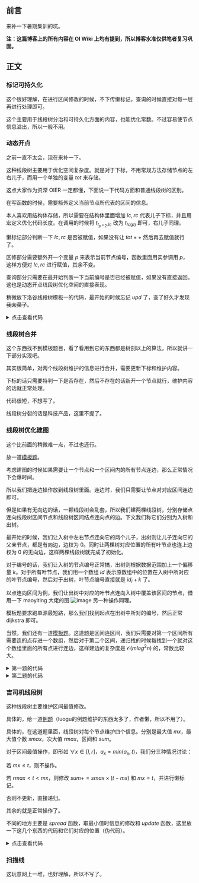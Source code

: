 ## 前言

来补一下暑期集训的坑。

**注：这篇博客上的所有内容在 OI Wiki 上均有提到，所以博客水准仅供笔者复习巩固。**

## 正文

### 标记可持久化

这个很好理解，在进行区间修改的时候，不下传懒标记，查询的时候直接对每一层再进行处理即可。

这个主要用于线段树分治和可持久化方面的内容，也能优化常数。不过容易使节点信息溢出，所以一般不用。

### 动态开点

之前一直不太会，现在来补一下。

这种线段树主要用于优化空间复杂度。就是对于下标，不用常规方法存储节点的左右儿子，而用一个单独的变量 $tot$ 来存储。

这点大家作为资深 OIER 一定都懂，下面说一下代码方面和普通线段树的区别。

在写函数的时候，需要额外定义当前节点所代表的区间的信息。

本人喜欢用结构体存储，所以需要在结构体里面增加 $lc,rc$ 代表儿子下标，并且用宏定义优化代码长度。在调用的时候将 $t_{t_{p*2}.lc}$ 改为 $t_{lc(p)}$ 即可，右儿子同理。

懒标记部分判断一下 $lc,rc$ 是否被赋值，如果没有让 $tot++$ 然后再去赋值就行了。

区修部分需要额外开一个变量 $p$ 来表示当前节点编号，函数里面用实参调用 $p$，这样方便对 $lc,rc$ 进行赋值，其余不变。

查询部分只需要在最开始判断一下当前编号是否已经被赋值，如果没有直接返回。这也是动态开点线段树优化空间的直接表现。

稍微放下洛谷线段树模板一的代码，最开始的时候忘记 $upd$ 了，查了好久才发现~~我太菜了~~。

<details>
<summary>点击查看代码</summary>

```cpp
#include<bits/stdc++.h>
#define int long long
const int maxn=1e6+10;
using namespace std;
inline int read()
{
	int w=1,s=0;char ch=getchar();
	while(!isdigit(ch)){if(ch=='-')w=-1;ch=getchar();}
	while(isdigit(ch)){s=s*10+(ch-'0');ch=getchar();}
	return w*s;
}
int n,Q,tot,st;
struct no
{
	int d,add;
	int lc,rc;
	#define lc(x) t[x].lc
	#define rc(x) t[x].rc
}t[maxn<<2];
void upd(int p)
{
	t[p].d=t[lc(p)].d+t[rc(p)].d;
}
void spread(int p,int tl,int tr)
{
	if(!t[p].add)return ;
	int mid=(tl+tr)>>1;
	if(!lc(p))t[p].lc=++tot;
	if(!rc(p))t[p].rc=++tot;
	t[lc(p)].d+=t[p].add*(mid-tl+1);
	t[rc(p)].d+=t[p].add*(tr-mid);
	t[lc(p)].add+=t[p].add;
	t[rc(p)].add+=t[p].add;
	t[p].add=0;
}
void add(int &p,int tl,int tr,int l,int r,int k)
{
	if(!p) p=++tot;
	if(tl>=l&&tr<=r)
	{
		t[p].d+=k*(tr-tl+1);
		t[p].add+=k;
		return ;
	}
	spread(p,tl,tr);
	int mid=(tl+tr)>>1;
	if(mid>=l)add(lc(p),tl,mid,l,r,k);
	if(mid<r)add(rc(p),mid+1,tr,l,r,k);
	upd(p);
}
int ask(int p,int tl,int tr,int l,int r)
{
	if(!p)return 0;
	if(tl>=l&&tr<=r)return t[p].d;
	spread(p,tl,tr);
	int mid=(tl+tr)>>1,ma=0;
	if(mid>=l)ma+=ask(lc(p),tl,mid,l,r);
	if(mid<r)ma+=ask(rc(p),mid+1,tr,l,r);
	return ma;
}
signed main()
{
	cin>>n>>Q;
	for(int i=1;i<=n;i++)
	{
		int x=read();
		add(st,1,n,i,i,x);
	}
	while(Q--)
	{
		int opt=read(),l=read(),r=read();
		if(opt==1){int k=read();add(st,1,n,l,r,k);}
		else printf("%lld\n",ask(st,1,n,l,r));
	}
	return 0;
}
```
</details>

### 线段树合并

这个东西找不到模板题目，看了看用到它的东西都是树剖以上的算法，所以就讲一下部分实现吧。

其实很简单，对两个线段树维护的信息进行合并，需要更新下标和维护内容。

下标的话只需要特判一下是否存在，然后不存在的话新开一个节点就行，维护内容的话就正常处理。

代码很短，不想写了。

线段树分裂的话是科技产品，这里不提了。

### 线段树优化建图

这个比前面的稍微难一点，不过也还行。

放一道[模板题](https://www.luogu.com.cn/problem/CF786B)。

考虑建图的时候如果需要让一个节点和一个区间内的所有节点连边，那么正常情况下会爆时间。

所以我们把连边操作放到线段树里面。连边时，我们只需要让节点对对应区间连边即可。

但是如果有无向边的话，一颗线段树会乱套，所以我们建两棵线段树，分别存储点连向线段树区间节点和线段树区间结点连向点的边。下文我们称它们分别为入树和出树。

最开始的时候，我们让入树中左右节点连向它的两个儿子，出树则让儿子连向它的父亲节点，都是有向边，边权为 $0$。同时让两棵树对应位置的所有叶节点也连上边权为 $0$ 的无向边，这样两棵线段树就完成了初始化。

对于编号的话，我们让入树的节点编号正常搞，出树则根据数据范围加上一个偏移量 $k$。对于所有叶节点，我们用一个数组 $id$ 表示原数组中的位置在入树中所对应的叶节点编号，然后对于出树，叶节点编号直接就是 $id_i+k$ 了。

以点连向区间为例，我们让出树中对应的叶节点连向入树中覆盖该区间的节点，借用一下 maoyiting 大佬的图
![image](https://img2024.cnblogs.com/blog/3059767/202407/3059767-20240724161528445-949586988.png)
另一种操作同理。

模板题要求跑单源最短路，那么我们找到起点在出树中所对的编号，然后正常 dijkstra 即可。

当然，我们还有一道[模板题](https://www.luogu.com.cn/problem/P6348?contestId=191937)。这道题是区间连区间，我们只需要对第一个区间所有需要连的点存进一个数组，然后对于第二个区间，递归找的时候每找到一个就对这个数组里面的所有点进行连边，这样建边的复杂度是 $\mathcal{O}(mlog^2n)$ 的，常数比较大。

<details>
<summary>第一题的代码</summary>

```
#include<bits/stdc++.h>
#define int long long
inline int read()
{
	int w=1,s=0;char ch=getchar();
	while(!isdigit(ch)){if(ch=='-')w=-1;ch=getchar();}
	while(isdigit(ch)){s=(s<<1)+(s<<3)+(ch^48);ch=getchar();}
	return w*s;
} 
using namespace std;
const int maxn=2e6+100;
int n,m,s,k;
struct Seg
{
	int l,r;
}t[3000100];
struct no
{
	int y,v;
};
vector<no> G[maxn];
void add(int x,int y,int v)
{
	G[x].push_back({y,v});
}
int id[maxn];
void build(int p,int l,int r)
{
	t[p].l=l,t[p].r=r;
	if(l==r)
	{
		id[l]=p;
		return ;
	}
	int mid=(l+r)>>1;
	add(p,p*2,0);add(p,p*2+1,0);
	add(p*2+k,p+k,0);add(p*2+1+k,p+k,0);
	build(p*2,l,mid);
	build(p*2+1,mid+1,r);
}
void change(int p,int l,int r,int x,int v,int opt)
{
	if(t[p].l>=l&&t[p].r<=r)
	{
		if(opt==2)add(x+k,p,v);
		else add(p+k,x,v);
		return ;
	}
	int mid=(t[p].l+t[p].r)>>1;
	if(l<=mid)change(p*2,l,r,x,v,opt);
	if(mid<r)change(p*2+1,l,r,x,v,opt);
}
struct dii
{
	int y,id;
	inline friend bool operator < (dii x,dii y)
	{
		return x.y>y.y;
	}
};
int dis[maxn];
bool vis[maxn];
void distla(int s)
{
	memset(dis,0x3f,sizeof dis);
	priority_queue<dii> q;
	dis[s]=0;
	q.push({0,s});
	while(!q.empty())
	{
		int u=q.top().id;
		q.pop();
		if(vis[u])continue;
		vis[u]=1;
		for(auto i : G[u])
		{
			int y=i.y,v=i.v;
			if(dis[u]+v<dis[y])
			{
				dis[y]=dis[u]+v;
				if(!vis[y])
				q.push({dis[y],y});
			}
		}
	}
}
signed main()
{
	cin>>n>>m>>s;
	k=5e5;
	build(1,1,n);
	for(int i=1;i<=n;i++)
	{
		add(id[i],id[i]+k,0);
		add(id[i]+k,id[i],0);
	}
	for(int i=1;i<=m;i++)
	{
		int opt=read(),x=read();
		if(opt==1)
		{
			int y=read(),v=read();
			add(id[x]+k,id[y],v);
		}
		else if(opt==2||opt==3)
		{
			int l=read(),r=read(),v=read();
			change(1,l,r,id[x],v,opt);
		}
	}
	distla(id[s]+k);
	for(int i=1;i<=n;i++)
	cout<<(dis[id[i]]==0x3f3f3f3f3f3f3f3fll?-1:dis[id[i]])<<' ';
	return 0;
}
```
</details>

<details>
<summary>第二题的代码</summary>

```cpp
#include<bits/stdc++.h>
// #include <ext/pb_ds/assoc_container.hpp>
// #include <ext/pb_ds/tree_policy.hpp>
#define int long long
using namespace std;
// using namespace  __gnu_pbds;
// tree<int,null_type,less<int>,rb_tree_tag,tree_order_statistics_node_update> tr;//从小到大
// int findnum(int k){auto it=tr.find_by_order(k-1);return ((it!=tr.end())?(*it):1e9+7);}//查元素
// int findrank(int x){return tr.order_of_key(x)+1;}//查排名
inline int read()
{
	int w=1,s=0;char ch=getchar();
	while(!isdigit(ch)){if(ch=='-')w=-1;ch=getchar();}
	while(isdigit(ch)){s=s*10+(ch-'0');ch=getchar();}
	return w*s;
}
const int mod=1e9+7;
const int maxn=1e6+10;
const int inf=1e17;
const double eps=1e-10;
int n,m,s,k;
struct Seg
{
	int l,r;
}t[5000100];
struct no
{
	int y,v;
};
vector<no> G[maxn];
void add(int x,int y,int v)
{
	G[x].push_back({y,v});
}
int id[maxn];
void build(int p,int l,int r)
{
	t[p].l=l,t[p].r=r;
	if(l==r)
	{
		id[l]=p;
		return ;
	}
	int mid=(l+r)>>1;
	add(p,p*2,0);add(p,p*2+1,0);
	add(p*2+k,p+k,0);add(p*2+1+k,p+k,0);
	build(p*2,l,mid);
	build(p*2+1,mid+1,r);
}
vector<int> vv;
void change(int p,int l1,int r1)
{
	if(t[p].l>=l1&&t[p].r<=r1)
	{
		vv.push_back(p);
		return ;
	}
	int mid=(t[p].l+t[p].r)>>1;
	if(l1<=mid)change(p*2,l1,r1);
	if(mid<r1)change(p*2+1,l1,r1);
}
void change2(int p,int l1,int r1)
{
	if(t[p].l>=l1&&t[p].r<=r1)
	{
		for(auto i : vv)
		{
			add(i+k,p,1);
			add(p+k,i,1);
		}
		return ;
	}
	int mid=(t[p].l+t[p].r)>>1;
	if(l1<=mid)change2(p*2,l1,r1);
	if(mid<r1)change2(p*2+1,l1,r1);
}
struct dii
{
	int y,id;
	inline friend bool operator < (dii x,dii y)
	{
		return x.y>y.y;
	}
};
int dis[maxn];
bool vis[maxn];
void distla(int s)
{
	memset(dis,0x3f,sizeof dis);
	priority_queue<dii> q;
	dis[s]=0;
	q.push({0,s});
	while(!q.empty())
	{
		int u=q.top().id;
		q.pop();
		if(vis[u])continue;
		vis[u]=1;
		for(auto i : G[u])
		{
			int y=i.y,v=i.v;
			if(dis[u]+v<dis[y])
			{
				dis[y]=dis[u]+v;
				if(!vis[y])
				q.push({dis[y],y});
			}
		}
	}
}
signed main()
{
#ifdef Lydic
    freopen(".in","r",stdin);
    freopen(".out","w",stdout);
#endif
	cin>>n>>m>>s;
	k=5e5+1;
	build(1,1,n);
	for(int i=1;i<=n;i++)
	{
		add(id[i],id[i]+k,0);
		add(id[i]+k,id[i],0);
	}
	for(int i=1;i<=m;i++)
	{
		int l1=read(),r1=read(),l2=read(),r2=read();
		vv.clear();
		change(1,l1,r1);
		change2(1,l2,r2);
	}
	distla(id[s]+k);
	for(int i=1;i<=n;i++)
	cout<<(dis[id[i]]==0x3f3f3f3f3f3f3f3fll?-1:dis[id[i]])<<endl;
	return 0;
}
```
</details>

### 吉司机线段树

这种线段树主要维护区间最值修改。

具体的，给一道[例题](https://acm.hdu.edu.cn/showproblem.php?pid=5306)（luogu的例题维护的东西太多了，作者懒，所以不用了）。

具体的，在这道题里面，线段树对每个节点维护四个信息。分别是最大值 $mx$，最大值个数 $smax$，次大值 $rmax$，区间和 $sum$。

对于区间最值操作，即形如 $\forall x \in [l,r]，a_x=min(a_x,t)$，我们分三种情况讨论：

若 $mx\leq t$，则不操作。

若 $rmax\lt t\lt mx$，则修改 $sum+=smax\times (t-mx)$ 和 $mx=t$，并进行懒标记。

否则不更新，直接递归。

其余的就是正常操作了。

不同的地方主要是 $spread$ 函数，取最小值时信息的修改和 $update$ 函数，这里放一下这几个东西的代码和它们对应的位置（伪代码）。

<details>
<summary>点击查看代码</summary>

```cpp
void update(int p) 
{  
	t[p].sum=t[p*2].sum+t[p*2+1].sum;
	if(t[p*2].mx==t[p*2+1].mx) 
	{
		t[p].mx=t[p*2+1].mx;
		t[p].rmax=max(t[p*2].rmax,t[p*2+1].rmax);
		t[p].smax=t[p*2].smax+t[p*2+1].smax;
	} 
	else if(t[p*2].mx>t[p*2+1].mx) 
	{
		t[p].mx=t[p*2].mx;
		t[p].rmax=max(t[p*2].rmax,t[p*2+1].mx);
		t[p].smax=t[p*2].smax;
	} 
	else 
	{
		t[p].mx=t[p*2+1].mx;
		t[p].rmax=max(t[p*2].mx,t[p*2+1].rmax);
		t[p].smax=t[p*2+1].smax;
	}
}
void work(int p,int k)
{
	if(t[p].mx<=k)return ;
	/*剩下两种情况在这里是等价的*/
	t[p].sum+=(k-t[p].mx)*t[p].smax;
	t[p].mx=k;
	t[p].add=k;
}
void spread(int p)
{
	if(!t[p].add)return ;
	work(p*2,t[p].add);work(p*2+1,t[p].add);
	t[p].add=0;
}
void change()
{
	if()
	{
		work();
		return ;
	}
	spread();
	if()change();
	if()change();
	update();
}
int askmx()
{
	if()
	{
		return t[p].mx;
	}
	spread();
	askmx();
	askmx();
}
int asksum()
{
	if()
	{
		return t[p].sum;
	}
	spread();
	asksum();
	assum();
}
```
</details>

### 扫描线

这玩意网上一堆，也好理解，所以不写了。